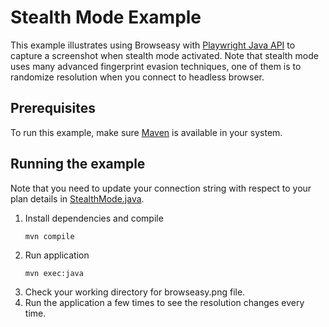 # Stealth Mode Example
This example illustrates using Browseasy with [Playwright Java API](https://playwright.dev/java/docs/intro) to capture a screenshot when stealth mode activated. Note that stealth mode uses many advanced fingerprint evasion techniques, one of them is to randomize resolution when you connect to headless browser.

## Prerequisites
To run this example, make sure [Maven](https://maven.apache.org/what-is-maven.html) is available in your system.

## Running the example
Note that you need to update your connection string with respect to your plan details in [StealthMode.java](./src/main/java/com/browseasy/example/StealthMode.java). 
1. Install dependencies and compile
    ```
    mvn compile
    ```
2. Run application
    ```
    mvn exec:java
    ```
3. Check your working directory for browseasy.png file.
4. Run the application a few times to see the resolution changes every time.